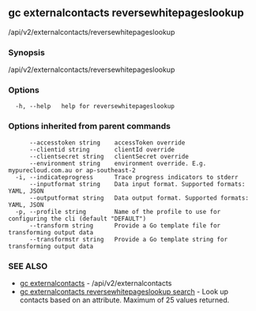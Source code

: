 ## gc externalcontacts reversewhitepageslookup

/api/v2/externalcontacts/reversewhitepageslookup

### Synopsis

/api/v2/externalcontacts/reversewhitepageslookup

### Options

```
  -h, --help   help for reversewhitepageslookup
```

### Options inherited from parent commands

```
      --accesstoken string    accessToken override
      --clientid string       clientId override
      --clientsecret string   clientSecret override
      --environment string    environment override. E.g. mypurecloud.com.au or ap-southeast-2
  -i, --indicateprogress      Trace progress indicators to stderr
      --inputformat string    Data input format. Supported formats: YAML, JSON
      --outputformat string   Data output format. Supported formats: YAML, JSON
  -p, --profile string        Name of the profile to use for configuring the cli (default "DEFAULT")
      --transform string      Provide a Go template file for transforming output data
      --transformstr string   Provide a Go template string for transforming output data
```

### SEE ALSO

* [gc externalcontacts](gc_externalcontacts.html)	 - /api/v2/externalcontacts
* [gc externalcontacts reversewhitepageslookup search](gc_externalcontacts_reversewhitepageslookup_search.html)	 - Look up contacts based on an attribute. Maximum of 25 values returned.


